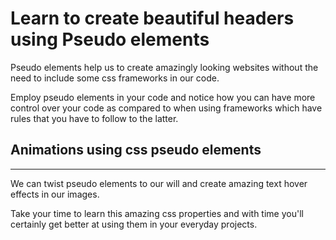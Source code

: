 # Learn to create beautiful headers using Pseudo elements
Pseudo elements help us to create amazingly looking websites without the need to include some css frameworks in our code.

Employ pseudo elements in your code and notice how you can have more control over your code as compared to when using frameworks which have rules that you have to follow to the latter.

## Animations using css pseudo elements 
_________________________________________
We can twist pseudo elements to our will and create amazing text hover effects in our images.

Take your time to learn this amazing css properties and with time you'll certainly get better at using them in your everyday projects.
